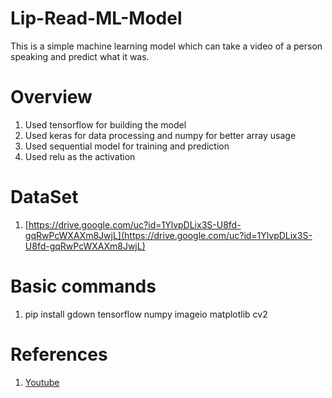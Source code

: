 # Lip-Read-ML-Model

This is a simple machine learning model which can take a video of a person speaking and predict what it was. 

# Overview
  1) Used tensorflow for building the model
  2) Used keras for data processing and numpy for better array usage
  3) Used sequential model for training and prediction
  4) Used relu as the activation

# DataSet
  1) [https://drive.google.com/uc?id=1YlvpDLix3S-U8fd-gqRwPcWXAXm8JwjL](https://drive.google.com/uc?id=1YlvpDLix3S-U8fd-gqRwPcWXAXm8JwjL)

# Basic commands
  1) pip install gdown tensorflow numpy imageio matplotlib cv2

# References
  1) [Youtube](https://www.youtube.com/watch?v=uKyojQjbx4c)
